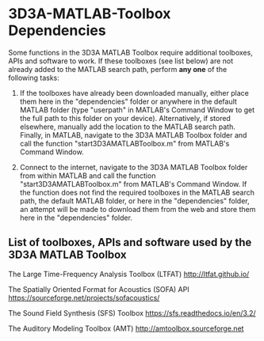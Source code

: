 # 3D3A-MATLAB-Toolbox Dependencies

Some functions in the 3D3A MATLAB Toolbox require additional toolboxes, APIs and software to work. If these toolboxes (see list below) are not already added to the MATLAB search path, perform **any one** of the following tasks:

1. If the toolboxes have already been downloaded manually, either place them here in the "dependencies" folder or anywhere in the default MATLAB folder (type "userpath" in MATLAB's Command Window to get the full path to this folder on your device). Alternatively, if stored elsewhere, manually add the location to the MATLAB search path. Finally, in MATLAB, navigate to the 3D3A MATLAB Toolbox folder and call the function "start3D3AMATLABToolbox.m" from MATLAB's Command Window.

2. Connect to the internet, navigate to the 3D3A MATLAB Toolbox folder from within MATLAB and call the function "start3D3AMATLABToolbox.m" from MATLAB's Command Window. If the function does not find the required toolboxes in the MATLAB search path, the default MATLAB folder, or here in the "dependencies" folder, an attempt will be made to download them from the web and store them here in the "dependencies" folder.

## List of toolboxes, APIs and software used by the 3D3A MATLAB Toolbox

The Large Time-Frequency Analysis Toolbox (LTFAT)
http://ltfat.github.io/

The Spatially Oriented Format for Acoustics (SOFA) API
https://sourceforge.net/projects/sofacoustics/

The Sound Field Synthesis (SFS) Toolbox
https://sfs.readthedocs.io/en/3.2/

The Auditory Modeling Toolbox (AMT)
http://amtoolbox.sourceforge.net
